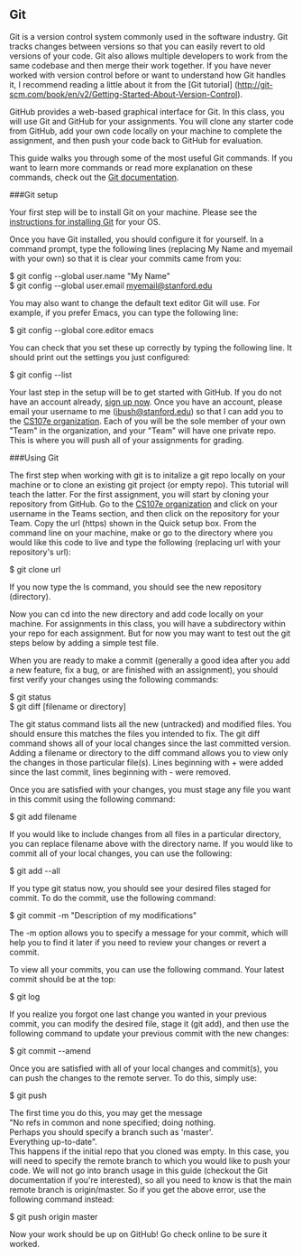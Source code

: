 ## Git

Git is a version control system commonly used in the software industry.
Git tracks changes between versions so that you can easily revert to old versions
of your code. Git also allows multiple developers to work from the same
codebase and then merge their work together. If you have never worked with version 
control before or want to understand how Git handles it, I recommend reading a little 
about it from the [Git tutorial]
(http://git-scm.com/book/en/v2/Getting-Started-About-Version-Control).

GitHub provides a web-based graphical interface for Git. In this class, you will 
use Git and GitHub for your assignments. You will clone any starter code from
GitHub, add your own code locally on your machine to complete the assignment,
and then push your code back to GitHub for evaluation.

This guide walks you through some of the most useful Git commands. If you want to 
learn more commands or read more explanation on these commands, check out the 
[Git documentation](http://git-scm.com/doc).

###Git setup

Your first step will be to install Git on your machine. Please see the
[instructions for installing Git](http://git-scm.com/book/en/v2/Getting-Started-Installing-Git) for your OS.

Once you have Git installed, you should configure it for yourself. In a command
prompt, type the following lines (replacing My Name and myemail with your own) 
so that it is clear your commits came from you:

$ git config --global user.name "My Name"  
$ git config --global user.email myemail@stanford.edu

You may also want to change the default text editor Git will use. For example,
if you prefer Emacs, you can type the following line:

$ git config --global core.editor emacs

You can check that you set these up correctly by typing the following line. It 
should print out the settings you just configured:

$ git config --list

Your last step in the setup will be to get started with GitHub. If you do not have
an account already, [sign up now](https://github.com). Once you have an account,
please email your username to me (ibush@stanford.edu) so that I can add you to the
[CS107e organization](https://github.com/cs107e). Each of you will be the sole member 
of your own "Team" in the organization, and your "Team" will have one private repo.
This is where you will push all of your assignments for grading.

###Using Git

The first step when working with git is to initalize a git repo locally on your machine
or to clone an existing git project (or empty repo). This tutorial will teach the latter.
For the first assignment, you will start by cloning your repository from GitHub.
Go to the [CS107e organization](https://github.com/cs107e) and click on your username in the 
Teams section, and then click on the repository for your Team. Copy the url (https) shown in
the Quick setup box. From the command line on your machine, make or go to
the directory where you would like this code to live and type the following (replacing url with
your repository's url):

$ git clone url 

If you now type the ls command, you should see the new repository (directory).

Now you can cd into the new directory and add code locally on your machine. For assignments in this class,
you will have a subdirectory within your repo for each assignment. But for now you may want to test
out the git steps below by adding a simple test file. 

When you are ready to 
make a commit (generally a good idea after you add a new feature, fix a bug, or are 
finished with an assignment), you should first verify your changes using the following 
commands:

$ git status  
$ git diff [filename or directory]

The git status command lists all the new (untracked) and modified files. You should 
ensure this matches the files you intended to fix. The git diff command shows all of 
your local changes since the last committed version. Adding a filename or 
directory to the diff command allows you to view only the changes in those particular 
file(s). Lines beginning with + were added since the last commit, lines beginning 
with - were removed.

Once you are satisfied with your changes, you must stage any file you want in 
this commit using the following command:

$ git add filename

If you would like to include changes from all files in a particular directory, you can 
replace filename above with the directory name. If you would like to commit all of 
your local changes, you can use the following:

$ git add --all

If you type git status now, you should see your desired files staged for commit.
To do the commit, use the following command:

$ git commit -m "Description of my modifications"

The -m option allows you to specify a message for your commit, which will help you to 
find it later if you need to review your changes or revert a commit.

To view all your commits, you can use the following command. Your latest commit should
be at the top:

$ git log

If you realize you forgot one last change you wanted in your previous commit, you can
modify the desired file, stage it (git add), and then use the following command to 
update your previous commit with the new changes:

$ git commit --amend

Once you are satisfied with all of your local changes and commit(s), you can push
the changes to the remote server. To do this, simply use:

$ git push

The first time you do this, you may get the message  
"No refs in common and none specified; doing nothing.  
Perhaps you should specify a branch such as 'master'.  
Everything up-to-date".   
This happens if the initial repo that you cloned was empty. In this case, 
you will need to specify the remote branch to which you would like to
push your code. We will not go into branch usage in this guide (checkout the Git 
documentation if you're interested), so all you need to know is that the main remote
branch is origin/master. So if you get the above error, use the following command
instead:

$ git push origin master

Now your work should be up on GitHub! Go check online to be sure it worked. 
